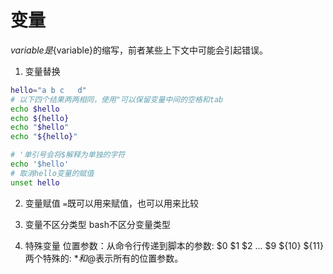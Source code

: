 # 变量
$variable是${variable}的缩写，前者某些上下文中可能会引起错误。

1. 变量替换

```bash
hello="a b c   d"
# 以下四个结果两两相同，使用"可以保留变量中间的空格和tab
echo $hello
echo ${hello}
echo "$hello"
echo "${hello}"

# '单引号会将$解释为单独的字符
echo '$hello'
# 取消hello变量的赋值
unset hello
```

2. 变量赋值
`=`既可以用来赋值，也可以用来比较

3. 变量不区分类型
bash不区分变量类型

4. 特殊变量
位置参数：从命令行传递到脚本的参数: $0 $1 $2 ... $9 ${10} ${11}
两个特殊的: $*和$@表示所有的位置参数。